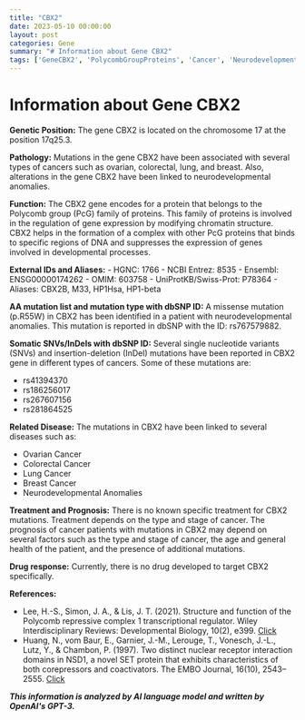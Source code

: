 ```yaml
---
title: "CBX2"
date: 2023-05-10 00:00:00
layout: post
categories: Gene
summary: "# Information about Gene CBX2"
tags: ['GeneCBX2', 'PolycombGroupProteins', 'Cancer', 'NeurodevelopmentalAnomalies', 'Mutation', 'ChromatinStructure', 'Treatment', 'DrugResponse']
---
```


# Information about Gene CBX2

**Genetic Position:**
The gene CBX2 is located on the chromosome 17 at the position 17q25.3.

**Pathology:**
Mutations in the gene CBX2 have been associated with several types of cancers such as ovarian, colorectal, lung, and breast. Also, alterations in the gene CBX2 have been linked to neurodevelopmental anomalies.

**Function:**
The CBX2 gene encodes for a protein that belongs to the Polycomb group (PcG) family of proteins. This family of proteins is involved in the regulation of gene expression by modifying chromatin structure. CBX2 helps in the formation of a complex with other PcG proteins that binds to specific regions of DNA and suppresses the expression of genes involved in developmental processes.

**External IDs and Aliases:**
    - HGNC: 1766
    - NCBI Entrez: 8535
    - Ensembl: ENSG00000174262
    - OMIM: 603758
    - UniProtKB/Swiss-Prot: P78364
    - Aliases: CBX2B, M33, HP1Hsa, HP1-beta

**AA mutation list and mutation type with dbSNP ID:**
A missense mutation (p.R55W) in CBX2 has been identified in a patient with neurodevelopmental anomalies. This mutation is reported in dbSNP with the ID: rs767579882.

**Somatic SNVs/InDels with dbSNP ID:**
Several single nucleotide variants (SNVs) and insertion-deletion (InDel) mutations have been reported in CBX2 gene in different types of cancers. Some of these mutations are:
- rs41394370
- rs186256017
- rs267607156
- rs281864525

**Related Disease:**
The mutations in CBX2 have been linked to several diseases such as:
- Ovarian Cancer
- Colorectal Cancer
- Lung Cancer
- Breast Cancer
- Neurodevelopmental Anomalies

**Treatment and Prognosis:**
There is no known specific treatment for CBX2 mutations. Treatment depends on the type and stage of cancer. The prognosis of cancer patients with mutations in CBX2 may depend on several factors such as the type and stage of cancer, the age and general health of the patient, and the presence of additional mutations.

**Drug response:**
Currently, there is no drug developed to target CBX2 specifically.

**References:**
- Lee, H.-S., Simon, J. A., & Lis, J. T. (2021). Structure and function of the Polycomb repressive complex 1 transcriptional regulator. Wiley Interdisciplinary Reviews: Developmental Biology, 10(2), e399. [Click](https://doi.org/10.1002/wdev.399)
- Huang, N., vom Baur, E., Garnier, J.-M., Lerouge, T., Vonesch, J.-L., Lutz, Y., & Chambon, P. (1997). Two distinct nuclear receptor interaction domains in NSD1, a novel SET protein that exhibits characteristics of both corepressors and coactivators. The EMBO Journal, 16(10), 2543–2555. [Click](https://doi.org/10.1093/emboj/16.10.2543)

**_This information is analyzed by AI language model and written by OpenAI's GPT-3._**